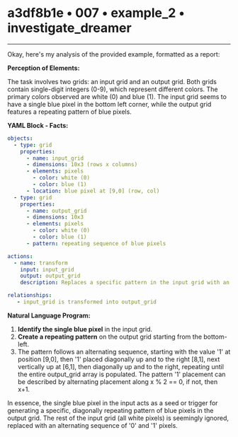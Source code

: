 # a3df8b1e • 007 • example_2 • investigate_dreamer

---
Okay, here's my analysis of the provided example, formatted as a report:

**Perception of Elements:**

The task involves two grids: an input grid and an output grid. Both grids contain single-digit integers (0-9), which represent different colors. The primary colors observed are white (0) and blue (1). The input grid seems to have a single blue pixel in the bottom left corner, while the output grid features a repeating pattern of blue pixels.

**YAML Block - Facts:**



```yaml
objects:
  - type: grid
    properties:
      - name: input_grid
      - dimensions: 10x3 (rows x columns)
      - elements: pixels
        - color: white (0)
        - color: blue (1)
      - location: blue pixel at [9,0] (row, col)
  - type: grid
    properties:
      - name: output_grid
      - dimensions: 10x3
      - elements: pixels
        - color: white (0)
        - color: blue (1)
      - pattern: repeating sequence of blue pixels

actions:
  - name: transform
    input: input_grid
    output: output_grid
    description: Replaces a specific pattern in the input grid with an alternating pattern of blue and white pixels.

relationships:
   - input_grid is transformed into output_grid
```



**Natural Language Program:**

1.  **Identify the single blue pixel** in the input grid.
2.  **Create a repeating pattern** on the output grid starting from the bottom-left.
3.  The pattern follows an alternating sequence, starting with the value '1' at position [9,0], then '1' placed diagonally up and to the right [8,1], next vertically up at [6,1], then diagonally up and to the right, repeating until the entire output\_grid array is populated. The pattern '1' placement can be described by alternating placement along x % 2 == 0, if not, then x+1.

In essence, the single blue pixel in the input acts as a seed or trigger for generating a specific, diagonally repeating pattern of blue pixels in the output grid. The rest of the input grid (all white pixels) is seemingly ignored, replaced with an alternating sequence of '0' and '1' pixels.

